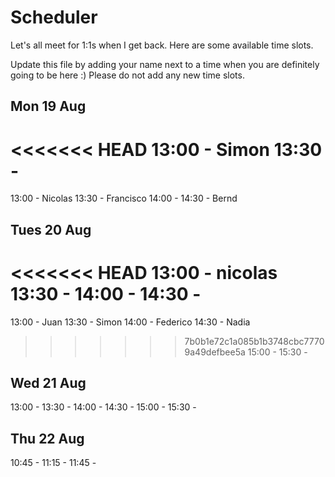 # Scheduler

Let's all meet for 1:1s when I get back.
Here are some available time slots.

Update this file by adding your name next to a time when you are definitely going to be here :)
Please do not add any new time slots.

## Mon 19 Aug

<<<<<<< HEAD
13:00 - Simon
13:30 -
=======
13:00 - Nicolas
13:30 - Francisco
14:00 - 
14:30 - Bernd

## Tues 20 Aug

<<<<<<< HEAD
13:00 - nicolas
13:30 - 
14:00 - 
14:30 - 
=======
13:00 - Juan
13:30 - Simon
14:00 - Federico
14:30 - Nadia
>>>>>>> 7b0b1e72c1a085b1b3748cbc77709a49defbee5a
15:00 - 
15:30 - 

## Wed 21 Aug

13:00 - 
13:30 - 
14:00 - 
14:30 - 
15:00 - 
15:30 - 

## Thu 22 Aug

10:45 - 
11:15 - 
11:45 - 

